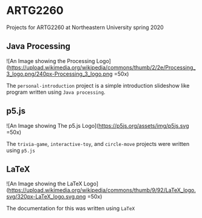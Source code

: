 # ARTG2260
Projects for ARTG2260 at Northeastern University spring 2020

## Java Processing
![An Image showing the Processing Logo](https://upload.wikimedia.org/wikipedia/commons/thumb/2/2e/Processing_3_logo.png/240px-Processing_3_logo.png =50x)
  
The `personal-introduction` project is a simple introduction slideshow like program written using `Java processing`.

## p5.js
![An Image showing The p5.js Logo](https://p5js.org/assets/img/p5js.svg =50x)
  
The `trivia-game`, `interactive-toy`, and `circle-move` projects were written using `p5.js`

## LaTeX
![An Image showing the LaTeX Logo](https://upload.wikimedia.org/wikipedia/commons/thumb/9/92/LaTeX_logo.svg/320px-LaTeX_logo.svg.png =50x)
  
The documentation for this was written using `LaTeX`

